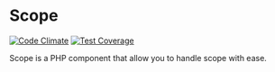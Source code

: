 Scope
=====

[![Code Climate](https://codeclimate.com/github/eric-chau/scope/badges/gpa.svg)](https://codeclimate.com/github/eric-chau/scope) [![Test Coverage](https://codeclimate.com/github/eric-chau/scope/badges/coverage.svg)](https://codeclimate.com/github/eric-chau/scope)

Scope is a PHP component that allow you to handle scope with ease.

